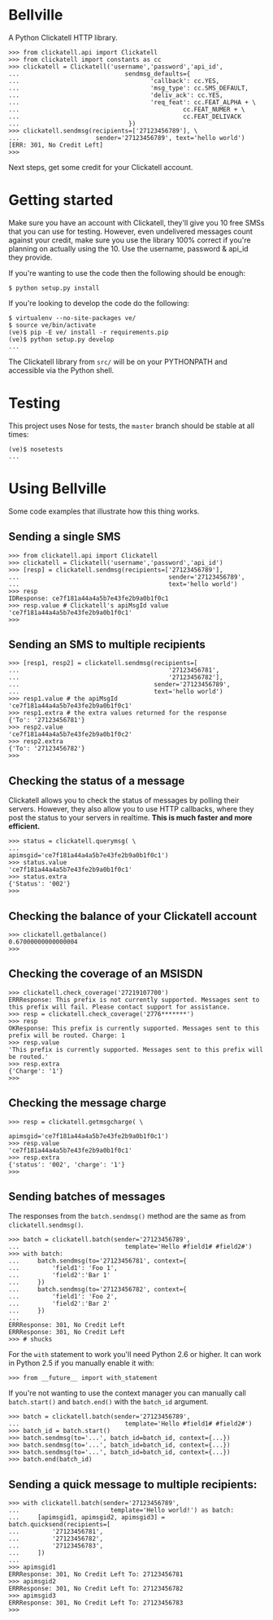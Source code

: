 Bellville
=========

A Python Clickatell HTTP library.

    >>> from clickatell.api import Clickatell
    >>> from clickatell import constants as cc
    >>> clickatell = Clickatell('username','password','api_id', 
    ...                             sendmsg_defaults={
    ...                                    'callback': cc.YES,
    ...                                    'msg_type': cc.SMS_DEFAULT,
    ...                                    'deliv_ack': cc.YES,
    ...                                    'req_feat': cc.FEAT_ALPHA + \
    ...                                             cc.FEAT_NUMER + \
    ...                                             cc.FEAT_DELIVACK
    ...                              })
    >>> clickatell.sendmsg(recipients=['27123456789'], \
    ...                     sender='27123456789', text='hello world')
    [ERR: 301, No Credit Left]
    >>> 

Next steps, get some credit for your Clickatell account.


Getting started
===============

Make sure you have an account with Clickatell, they'll give you 10 free SMSs that you can use for testing. However, even undelivered messages count against your credit, make sure you use the library 100% correct if you're planning on actually using the 10. Use the username, password & api_id they provide.

If you're wanting to use the code then the following should be enough:

    $ python setup.py install

If you're looking to develop the code do the following:

    $ virtualenv --no-site-packages ve/
    $ source ve/bin/activate
    (ve)$ pip -E ve/ install -r requirements.pip
    (ve)$ python setup.py develop
    ...

The Clickatell library from `src/` will be on your PYTHONPATH and accessible via the Python shell.

Testing
=======

This project uses Nose for tests, the `master` branch should be stable at all times:

    (ve)$ nosetests
    ...


Using Bellville
===============

Some code examples that illustrate how this thing works.

Sending a single SMS
--------------------

    >>> from clickatell.api import Clickatell
    >>> clickatell = Clickatell('username','password','api_id')
    >>> [resp] = clickatell.sendmsg(recipients=['27123456789'], 
    ...                                         sender='27123456789', 
    ...                                         text='hello world')
    >>> resp
    IDResponse: ce7f181a44a4a5b7e43fe2b9a0b1f0c1
    >>> resp.value # Clickatell's apiMsgId value
    'ce7f181a44a4a5b7e43fe2b9a0b1f0c1'
    >>> 
    
Sending an SMS to multiple recipients
-------------------------------------

    >>> [resp1, resp2] = clickatell.sendmsg(recipients=[
    ...                                         '27123456781',
    ...                                         '27123456782'], 
    ...                                     sender='27123456789',
    ...                                     text='hello world')
    >>> resp1.value # the apiMsgId
    'ce7f181a44a4a5b7e43fe2b9a0b1f0c1'
    >>> resp1.extra # the extra values returned for the response
    {'To': '27123456781'}
    >>> resp2.value
    'ce7f181a44a4a5b7e43fe2b9a0b1f0c2'
    >>> resp2.extra
    {'To': '27123456782'}
    >>>

Checking the status of a message
--------------------------------

Clickatell allows you to check the status of messages by polling their servers. However, they also allow you to use HTTP callbacks, where they post the status to your servers in realtime. **This is much faster and more efficient.** 

    >>> status = clickatell.querymsg( \
    ...                         apimsgid='ce7f181a44a4a5b7e43fe2b9a0b1f0c1')
    >>> status.value
    'ce7f181a44a4a5b7e43fe2b9a0b1f0c1'
    >>> status.extra
    {'Status': '002'}
    >>> 

Checking the balance of your Clickatell account
-----------------------------------------------

    >>> clickatell.getbalance()
    0.67000000000000004
    >>> 


Checking the coverage of an MSISDN
----------------------------------

    >>> clickatell.check_coverage('27219107700')
    ERRResponse: This prefix is not currently supported. Messages sent to this prefix will fail. Please contact support for assistance.
    >>> resp = clickatell.check_coverage('2776*******')
    >>> resp
    OKResponse: This prefix is currently supported. Messages sent to this prefix will be routed. Charge: 1
    >>> resp.value
    'This prefix is currently supported. Messages sent to this prefix will be routed.'
    >>> resp.extra
    {'Charge': '1'}
    >>> 
    
Checking the message charge
---------------------------

    >>> resp = clickatell.getmsgcharge( \
                                apimsgid='ce7f181a44a4a5b7e43fe2b9a0b1f0c1')
    >>> resp.value
    'ce7f181a44a4a5b7e43fe2b9a0b1f0c1'
    >>> resp.extra
    {'status': '002', 'charge': '1'}
    >>> 


Sending batches of messages
---------------------------

The responses from the `batch.sendmsg()` method are the same as from `clickatell.sendmsg()`.

    >>> batch = clickatell.batch(sender='27123456789', 
    ...                             template='Hello #field1# #field2#')
    >>> with batch:
    ...     batch.sendmsg(to='27123456781', context={
    ...         'field1': 'Foo 1', 
    ...         'field2':'Bar 1'
    ...     })
    ...     batch.sendmsg(to='27123456782', context={
    ...         'field1': 'Foo 2', 
    ...         'field2':'Bar 2'
    ...     })
    ... 
    ERRResponse: 301, No Credit Left
    ERRResponse: 301, No Credit Left
    >>> # shucks

For the `with` statement to work you'll need Python 2.6 or higher. It can work in Python 2.5 if you manually enable it with: 
    
    >>> from __future__ import with_statement

If you're not wanting to use the context manager you can manually call `batch.start()` and `batch.end()` with the `batch_id` argument.

    >>> batch = clickatell.batch(sender='27123456789', 
    ...                             template='Hello #field1# #field2#')
    >>> batch_id = batch.start()
    >>> batch.sendmsg(to='...', batch_id=batch_id, context={...})
    >>> batch.sendmsg(to='...', batch_id=batch_id, context={...})
    >>> batch.sendmsg(to='...', batch_id=batch_id, context={...})
    >>> batch.end(batch_id)


Sending a quick message to multiple recipients:
-----------------------------------------------

    >>> with clickatell.batch(sender='27123456789', 
    ...                         template='Hello world!') as batch:
    ...     [apimsgid1, apimsgid2, apimsgid3] = batch.quicksend(recipients=[
    ...         '27123456781',
    ...         '27123456782',
    ...         '27123456783',
    ...     ])
    ... 
    >>> apimsgid1
    ERRResponse: 301, No Credit Left To: 27123456781
    >>> apimsgid2
    ERRResponse: 301, No Credit Left To: 27123456782
    >>> apimsgid3
    ERRResponse: 301, No Credit Left To: 27123456783
    >>> 
